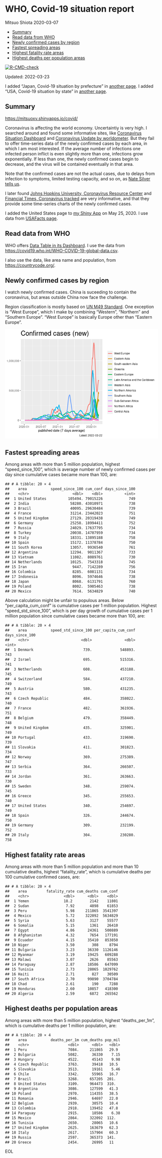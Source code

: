 WHO, Covid-19 situation report
================
Mitsuo Shiota
2020-03-07

-   [Summary](#summary)
-   [Read data from WHO](#read-data-from-who)
-   [Newly confirmed cases by region](#newly-confirmed-cases-by-region)
-   [Fastest spreading areas](#fastest-spreading-areas)
-   [Highest fatality rate areas](#highest-fatality-rate-areas)
-   [Highest deaths per population
    areas](#highest-deaths-per-population-areas)

<!-- badges: start -->

[![R-CMD-check](https://github.com/mitsuoxv/covid/workflows/R-CMD-check/badge.svg)](https://github.com/mitsuoxv/covid/actions)
<!-- badges: end -->

Updated: 2022-03-23

I added “Japan, Covid-19 situation by prefecture” in [another
page](Japan.md). I added “USA, Covid-19 situation by state” in [another
page](USA.md).

## Summary

<https://mitsuoxv.shinyapps.io/covid/>

Coronavirus is affecting the world economy. Uncertaintiy is very high. I
searched around and found some informative sites, like [Coronavirus
Situation
Dashboard](https://who.maps.arcgis.com/apps/opsdashboard/index.html#/c88e37cfc43b4ed3baf977d77e4a0667)
and [Coronavirus Update by
worldometer](https://www.worldometers.info/coronavirus/). But they fail
to offer time-series data of the newly confirmed cases by each area, in
which I am most interested. If the average number of infections one
infected person inflict is even slightly more than one, infections grow
exponentially. If less than one, the newly confirmed cases begin to
decrease, and the virus will be contained eventually in that area.

Note that the confirmed cases are not the actual cases, due to delays
from infection to symptoms, limited testing capacity, and so on, as
[Nate Silver tells
us](https://fivethirtyeight.com/features/coronavirus-case-counts-are-meaningless/).

I later found [Johns Hopkins University, Coronavirus Resource
Center](https://coronavirus.jhu.edu/) and [Financial Times, Coronavirus
tracked](https://www.ft.com/content/a26fbf7e-48f8-11ea-aeb3-955839e06441)
are very informative, and that they provide some time-series charts of
the newly confirmed cases.

I added the United States page to [my Shiny
App](https://mitsuoxv.shinyapps.io/covid/) on May 25, 2020. I use data
from [USAFacts
page](https://usafacts.org/visualizations/coronavirus-covid-19-spread-map/).

## Read data from WHO

WHO offers [Data Table in its Dashboard](https://covid19.who.int/table).
I use the data from
<https://covid19.who.int/WHO-COVID-19-global-data.csv>.

I also use the data, like area name and population, from
<https://countrycode.org/>.

## Newly confirmed cases by region

I watch newly confirmed cases. China is suceeding to contain the
coronavirus, but areas outside China now face the challenge.

Region classification is mostly based on [UN M49
Standard](https://unstats.un.org/unsd/methodology/m49/). One exception
is “West Europe”, which I make by combining “Western”, “Northern” and
“Southern Europe”. “West Europe” is basically Europe other than “Eastern
Europe”.

![](README_files/figure-gfm/chart-1.png)<!-- -->

## Fastest spreading areas

Among areas with more than 5 million population, highest
“speed_since_100”, which is average number of newly confirmed cases per
day since cumulative cases became more than 100, are:

    ## # A tibble: 20 × 4
    ##    area           speed_since_100 cum_conf days_since_100
    ##    <chr>                    <dbl>    <dbl>          <int>
    ##  1 United States          105494. 79015226            749
    ##  2 India                   58280. 43010971            738
    ##  3 Brazil                  40095. 29630484            739
    ##  4 France                  31214. 23442023            751
    ##  5 United Kingdom          27129. 20319438            749
    ##  6 Germany                 25258. 18994411            752
    ##  7 Russia                  24029. 17637795            734
    ##  8 Turkey                  20038. 14707959            734
    ##  9 Italy                   18331. 13895188            758
    ## 10 Spain                   15172. 11378784            750
    ## 11 South Korea             13057.  9936540            761
    ## 12 Argentina               12294.  9011367            733
    ## 13 Vietnam                 11082.  8089761            730
    ## 14 Netherlands             10125.  7543318            745
    ## 15 Iran                     9447.  7142289            756
    ## 16 Colombia                 8285.  6081131            734
    ## 17 Indonesia                8096.  5974646            738
    ## 18 Japan                    8068.  6131791            760
    ## 19 Poland                   8002.  5905463            738
    ## 20 Mexico                   7614.  5634829            740

Above calculation might be unfair to populous areas. Below
“per_capita_cum_conf” is cumulative cases per 1 million population.
Highest “speed_std_since_100”, which is per day growth of cumulative
cases per 1 million population since cumulative cases became more than
100, are:

    ## # A tibble: 20 × 4
    ##    area           speed_std_since_100 per_capita_cum_conf days_since_100
    ##    <chr>                        <dbl>               <dbl>          <int>
    ##  1 Denmark                       739.             548893.            743
    ##  2 Israel                        695.             515316.            741
    ##  3 Netherlands                   608.             453188.            745
    ##  4 Switzerland                   584.             437210.            749
    ##  5 Austria                       580.             431235.            743
    ##  6 Czech Republic                484.             358022.            740
    ##  7 France                        482.             361936.            751
    ##  8 Belgium                       479.             358449.            748
    ##  9 United Kingdom                435.             325901.            749
    ## 10 Portugal                      433.             319690.            739
    ## 11 Slovakia                      411.             301823.            734
    ## 12 Norway                        369.             275389.            747
    ## 13 Serbia                        364.             266507.            733
    ## 14 Jordan                        361.             263663.            730
    ## 15 Sweden                        348.             259074.            745
    ## 16 Greece                        345.             255653.            740
    ## 17 United States                 340.             254697.            749
    ## 18 Spain                         326.             244674.            750
    ## 19 Germany                       309.             232199.            752
    ## 20 Italy                         304.             230280.            758

## Highest fatality rate areas

Among areas with more than 5 million population and more than 10
cumulative deaths, highest “fatality_rate”, which is cumulative deaths
per 100 cumulative confirmed cases, are:

    ## # A tibble: 20 × 4
    ##    area         fatality_rate cum_deaths cum_conf
    ##    <chr>                <dbl>      <dbl>    <dbl>
    ##  1 Yemen                18.2        2142    11801
    ##  2 Sudan                 7.92       4898    61853
    ##  3 Peru                  5.98     211865  3541397
    ##  4 Mexico                5.72     322092  5634829
    ##  5 Syria                 5.63       3127    55577
    ##  6 Somalia               5.15       1361    26410
    ##  7 Egypt                 4.86      24361   500889
    ##  8 Afghanistan           4.32       7654   177191
    ##  9 Ecuador               4.15      35410   853850
    ## 10 Niger                 3.50        308     8794
    ## 11 Bulgaria              3.23      36330  1126146
    ## 12 Myanmar               3.19      19425   609288
    ## 13 Malawi                3.07       2626    85563
    ## 14 Paraguay              2.87      18586   647099
    ## 15 Tunisia               2.73      28065  1029762
    ## 16 Haiti                 2.71        827    30509
    ## 17 South Africa          2.70      99890  3704784
    ## 18 Chad                  2.61        190     7288
    ## 19 Honduras              2.60      10857   418300
    ## 20 Algeria               2.59       6872   265562

## Highest deaths per population areas

Among areas with more than 5 million population, highest
“deaths_per_1m”, which is cumulative deaths per 1 million population,
are:

    ## # A tibble: 20 × 4
    ##    area           deaths_per_1m cum_deaths pop_mil
    ##    <chr>                  <dbl>      <dbl>   <dbl>
    ##  1 Peru                   7084.     211865   29.9 
    ##  2 Bulgaria               5082.      36330    7.15
    ##  3 Hungary                4522.      45143    9.98
    ##  4 Czech Republic         3763.      39418   10.5 
    ##  5 Slovakia               3513.      19161    5.46
    ##  6 Chile                  3342.      55965   16.7 
    ##  7 Brazil                 3268.     657205  201.  
    ##  8 United States          3109.     964473  310.  
    ##  9 Argentina              3086.     127599   41.3 
    ## 10 Poland                 2970.     114355   38.5 
    ## 11 Romania                2946.      64697   22.0 
    ## 12 Belgium                2939.      30575   10.4 
    ## 13 Colombia               2918.     139452   47.8 
    ## 14 Paraguay               2915.      18586    6.38
    ## 15 Mexico                 2864.     322092  112.  
    ## 16 Tunisia                2650.      28065   10.6 
    ## 17 United Kingdom         2625.     163679   62.3 
    ## 18 Italy                  2617.     157904   60.3 
    ## 19 Russia                 2597.     365373  141.  
    ## 20 Greece                 2454.      26995   11

EOL
